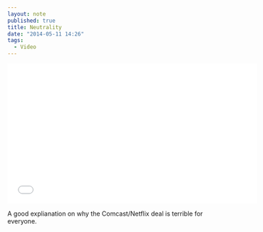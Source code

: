 ```yaml
---
layout: note
published: true
title: Neutrality
date: "2014-05-11 14:26"
tags: 
  - Video
---
```


<div class="flex-video youtube"><iframe width="560" height="315" src="//www.youtube-nocookie.com/embed/NAxMyTwmu_M?rel=0" frameborder="0" allowfullscreen></iframe></div>

A good explianation on why the Comcast/Netflix deal is terrible for everyone.